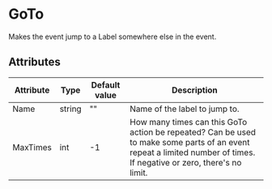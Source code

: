 # GoTo

Makes the event jump to a Label somewhere else in the event.

## Attributes

| Attribute | Type   | Default value | Description                                                                                                                                                          |
|-----------|--------|---------------|----------------------------------------------------------------------------------------------------------------------------------------------------------------------|
| Name      | string | ""            | Name of the label to jump to.                                                                                                                                        |
| MaxTimes  | int    | -1            | How many times can this GoTo action be repeated? Can be used to make some parts of an event repeat a limited number of times. If negative or zero, there's no limit. |



